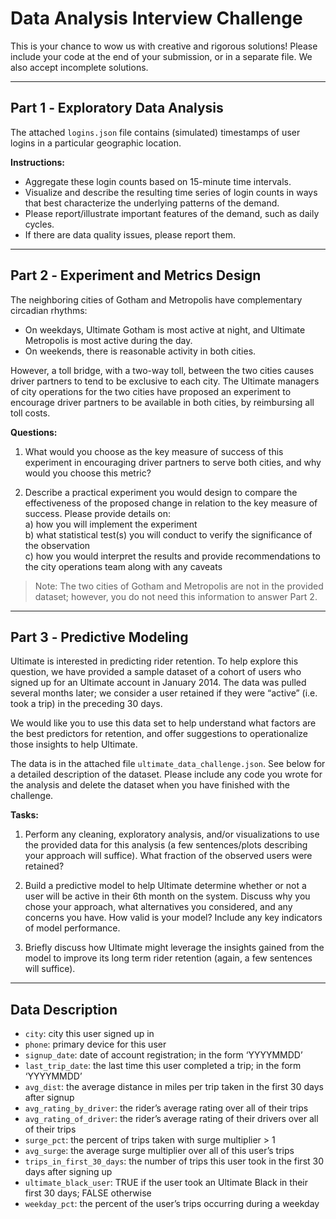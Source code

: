 # Data Analysis Interview Challenge

This is your chance to wow us with creative and rigorous solutions! Please include your code at the end of your submission, or in a separate file. We also accept incomplete solutions.

---

## Part 1 ‐ Exploratory Data Analysis

The attached `logins.json` file contains (simulated) timestamps of user logins in a particular geographic location. 

**Instructions:**
- Aggregate these login counts based on 15-minute time intervals.  
- Visualize and describe the resulting time series of login counts in ways that best characterize the underlying patterns of the demand.  
- Please report/illustrate important features of the demand, such as daily cycles.  
- If there are data quality issues, please report them.

---

## Part 2 ‐ Experiment and Metrics Design

The neighboring cities of Gotham and Metropolis have complementary circadian rhythms:  
- On weekdays, Ultimate Gotham is most active at night, and Ultimate Metropolis is most active during the day.  
- On weekends, there is reasonable activity in both cities.  

However, a toll bridge, with a two-way toll, between the two cities causes driver partners to tend to be exclusive to each city. The Ultimate managers of city operations for the two cities have proposed an experiment to encourage driver partners to be available in both cities, by reimbursing all toll costs.

**Questions:**

1. What would you choose as the key measure of success of this experiment in encouraging driver partners to serve both cities, and why would you choose this metric?  

2. Describe a practical experiment you would design to compare the effectiveness of the proposed change in relation to the key measure of success. Please provide details on:  
   a) how you will implement the experiment  
   b) what statistical test(s) you will conduct to verify the significance of the observation  
   c) how you would interpret the results and provide recommendations to the city operations team along with any caveats  

> Note: The two cities of Gotham and Metropolis are not in the provided dataset; however, you do not need this information to answer Part 2.

---

## Part 3 ‐ Predictive Modeling

Ultimate is interested in predicting rider retention. To help explore this question, we have provided a sample dataset of a cohort of users who signed up for an Ultimate account in January 2014. The data was pulled several months later; we consider a user retained if they were “active” (i.e. took a trip) in the preceding 30 days.

We would like you to use this data set to help understand what factors are the best predictors for retention, and offer suggestions to operationalize those insights to help Ultimate.  

The data is in the attached file `ultimate_data_challenge.json`. See below for a detailed description of the dataset. Please include any code you wrote for the analysis and delete the dataset when you have finished with the challenge.

**Tasks:**

1. Perform any cleaning, exploratory analysis, and/or visualizations to use the provided data for this analysis (a few sentences/plots describing your approach will suffice). What fraction of the observed users were retained?  

2. Build a predictive model to help Ultimate determine whether or not a user will be active in their 6th month on the system. Discuss why you chose your approach, what alternatives you considered, and any concerns you have. How valid is your model? Include any key indicators of model performance.  

3. Briefly discuss how Ultimate might leverage the insights gained from the model to improve its long term rider retention (again, a few sentences will suffice).

---

## Data Description

- `city`: city this user signed up in  
- `phone`: primary device for this user  
- `signup_date`: date of account registration; in the form ‘YYYYMMDD’  
- `last_trip_date`: the last time this user completed a trip; in the form ‘YYYYMMDD’  
- `avg_dist`: the average distance in miles per trip taken in the first 30 days after signup  
- `avg_rating_by_driver`: the rider’s average rating over all of their trips  
- `avg_rating_of_driver`: the rider’s average rating of their drivers over all of their trips  
- `surge_pct`: the percent of trips taken with surge multiplier > 1  
- `avg_surge`: the average surge multiplier over all of this user’s trips  
- `trips_in_first_30_days`: the number of trips this user took in the first 30 days after signing up  
- `ultimate_black_user`: TRUE if the user took an Ultimate Black in their first 30 days; FALSE otherwise  
- `weekday_pct`: the percent of the user’s trips occurring during a weekday
